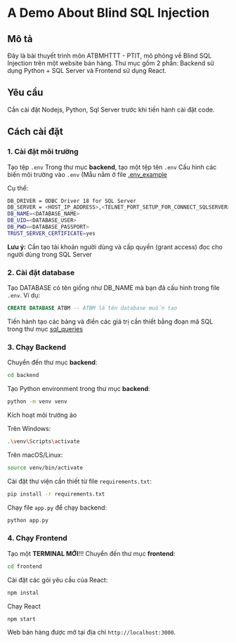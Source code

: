 # A Demo About Blind SQL Injection
## Mô tả
Đây là bài thuyết trình môn ATBMHTTT - PTIT, mô phỏng về Blind SQL Injection trên một website bán hàng. Thư mục gồm 2 phần: Backend sử dụng Python + SQL Server và Frontend sử dụng React.

## Yêu cầu
Cần cài đặt Nodejs, Python, Sql Server trước khi tiến hành cài đặt code.

## Cách cài đặt

### 1. Cài đặt môi trường
Tạo tệp ```.env```
Trong thư mục **backend**, tạo một tệp tên ```.env```
Cấu hình các biến môi trường vào ```.env``` (Mẫu nằm ở file [.env_example](https://github.com/haiphong-0132/BlindSQLInjectionProject-/blob/main/backend/.env_example)

Cụ thể:

```bash
DB_DRIVER = ODBC Driver 18 for SQL Server
DB_SERVER = <HOST_IP_ADDRESS>,<TELNET_PORT_SETUP_FOR_CONNECT_SQLSERVER>
DB_NAME=<DATABASE_NAME>
DB_UID=<DATABASE_USER>
DB_PWD=<DATABASE_PASSPORT>
TRUST_SERVER_CERTIFICATE=yes
```
**Lưu ý:** Cần tạo tài khoản người dùng và cấp quyền (grant access) đọc cho người dùng trong SQL Server

### 2. Cài đặt database

Tạo DATABASE có tên giống như DB_NAME mà bạn đã cấu hình trong file ```.env```.
Ví dụ:
```sql
CREATE DATABASE ATBM -- ATBM là tên database muốn tạo
```

Tiến hành tạo các bảng và điền các giá trị cần thiết bằng đoạn mã SQL trong thư mục [sql_queries](https://github.com/haiphong-0132/BlindSQLInjectionProject-/tree/main/sql_queries)

### 3. Chạy Backend

Chuyển đến thư mục **backend**:

```bash
cd backend
```
Tạo Python environment trong thư mục **backend**:

```bash
python -m venv venv
```
Kích hoạt môi trường ảo

Trên Windows:
```bash
.\venv\Scripts\activate
```
Trên macOS/Linux:
```bash
source venv/bin/activate
```
Cài đặt thư viện cần thiết từ file ```requirements.txt```:

```bash
pip install -r requirements.txt
```

Chạy file ```app.py``` để chạy backend:
```bash
python app.py
```

### 4. Chạy Frontend
Tạo một **TERMINAL MỚI**!!!
Chuyển đến thư mục **frontend**:
```bash
cd frontend
```
Cài đặt các gói yêu cầu của React:
```bash
npm instal
```
Chạy React
```bash
npm start
```
Web bán hàng được mở tại địa chỉ ```http://localhost:3000```.
